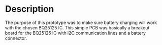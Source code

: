 # Description

The purpose of this prototype was to make sure battery charging will work with the chosen BQ25125 IC. This simple PCB was basically a breakout board for the BQ25125 IC with I2C communication lines and a battery connector.
